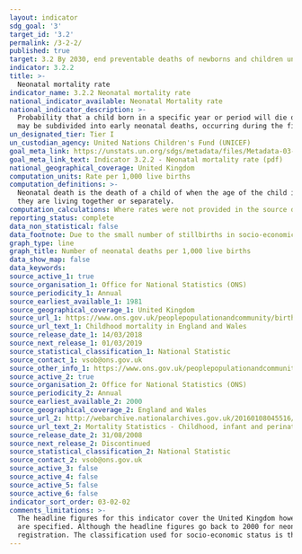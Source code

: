 ```yaml
---
layout: indicator
sdg_goal: '3'
target_id: '3.2'
permalink: /3-2-2/
published: true
target: 3.2 By 2030, end preventable deaths of newborns and children under 5 years of age, with all countries aiming to reduce neonatal mortality to at least as low as 12 per 1,000 live births and under-5 mortality to at least as low as 25 per 1,000 live births
indicator: 3.2.2
title: >-
  Neonatal mortality rate
indicator_name: 3.2.2 Neonatal mortality rate
national_indicator_available: Neonatal Mortality rate 
national_indicator_description: >-
  Probability that a child born in a specific year or period will die during the first 28 completed days of life if subject to age-specific mortality rates of that period, expressed per 1000 live births. Neonatal deaths (deaths among live births during the first 28 completed days of life)
  may be subdivided into early neonatal deaths, occurring during the first 7 days of life, and late neonatal deaths, occurring after the 7th day but before the 28th completed day of life.
un_designated_tier: Tier I
un_custodian_agency: United Nations Children's Fund (UNICEF)
goal_meta_link: https://unstats.un.org/sdgs/metadata/files/Metadata-03-02-02.pdf
goal_meta_link_text: Indicator 3.2.2 - Neonatal mortality rate (pdf)
national_geographical_coverage: United Kingdom
computation_units: Rate per 1,000 live births
computation_definitions: >-
  Neonatal death is the death of a child of when the age of the child is under 28 days.  Socio-economic status is defined as the social status of a person based on their occupation, income and education.   Type of registration refers to the address status of the parents, and shows whether
  they are living together or separately.
computation_calculations: Where rates were not provided in the source data, the following calculation was carried out -  (Number of neonatal deaths / number of live births) * 1000 
reporting_status: complete
data_non_statistical: false
data_footnote: Due to the small number of stillbirths in socio-economic category 8, the totals for categories 7 and 8 have been combined to protect confidentiality. Due to the small number of events, the reliability of rates which are based on between 3 and 19 deaths may be affected.
graph_type: line
graph_title: Number of neonatal deaths per 1,000 live births
data_show_map: false
data_keywords:  
source_active_1: true
source_organisation_1: Office for National Statistics (ONS)
source_periodicity_1: Annual 
source_earliest_available_1: 1981
source_geographical_coverage_1: United Kingdom
source_url_1: https://www.ons.gov.uk/peoplepopulationandcommunity/birthsdeathsandmarriages/deaths/datasets/childmortalitystatisticschildhoodinfantandperinatalchildhoodinfantandperinatalmortalityinenglandandwales
source_url_text_1: Childhood mortality in England and Wales
source_release_date_1: 14/03/2018
source_next_release_1: 01/03/2019
source_statistical_classification_1: National Statistic
source_contact_1: vsob@ons.gov.uk
source_other_info_1: https://www.ons.gov.uk/peoplepopulationandcommunity/birthsdeathsandmarriages/deaths/qmis/childmortalitystatisticsqmi
source_active_2: true
source_organisation_2: Office for National Statistics (ONS)
source_periodicity_2: Annual
source_earliest_available_2: 2000
source_geographical_coverage_2: England and Wales
source_url_2: http://webarchive.nationalarchives.gov.uk/20160108045516/http://www.ons.gov.uk/ons/rel/vsob1/mortality-statistics--childhood--infant-and-perinatal--england-and-wales--series-dh3-/index.html
source_url_text_2: Mortality Statistics - Childhood, infant and perinatal, England and Wales (Series DH3)
source_release_date_2: 31/08/2008
source_next_release_2: Discontinued
source_statistical_classification_2: National Statistic
source_contact_2: vsob@ons.gov.uk
source_active_3: false
source_active_4: false
source_active_5: false
source_active_6: false
indicator_sort_order: 03-02-02
comments_limitations: >-
  The headline figures for this indicator cover the United Kingdom however the disaggregation for this indicator do not cover England, Wales, Scotland and Northern Ireland they only cover England and Wales jointly. The exception to this is when regions of England and the regions of Wales
  are specified. Although the headline figures go back to 2000 for neonatal, early neonatal, post neonatal, and infant other disaggregation for the indicator only go as far back as 2008.   The disaggregation of socio-economic status is only shown by type of marital status and type of
  registration. The classification used for socio-economic status is the National Statistics Socio-economic Classification. Data follows the UN specification for this indicator. This indicator has been identified in collaboration with topic experts.
---
```

